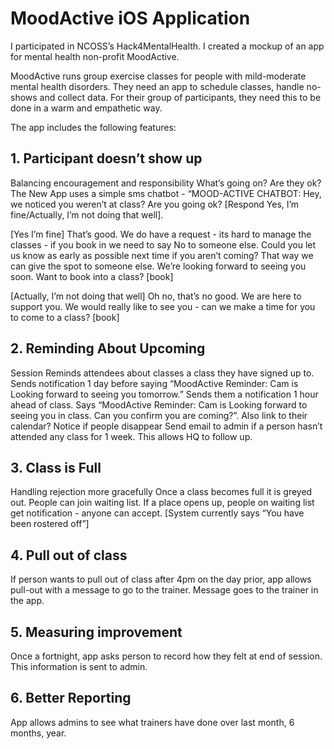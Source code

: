 # MoodActive iOS Application 

I participated in NCOSS’s Hack4MentalHealth. I created a mockup of an app for mental health non-profit MoodActive.  

MoodActive runs group exercise classes for people with mild-moderate mental health disorders.  They need an app to schedule
classes, handle no-shows and collect data.  For their group of participants, they need this to be done in a warm and empathetic way.  

The app includes the following features:

## 1. Participant doesn’t show up
Balancing encouragement and responsibility What’s going on? Are they ok?  The New App uses a simple sms chatbot - “MOOD-ACTIVE CHATBOT: Hey, we noticed you weren’t at class? Are you going ok?  [Respond Yes, I’m fine/Actually, I’m not doing that well].   

[Yes I’m fine] That’s good.  We do have a request - its hard to manage the classes - if you book in we need to say No to someone else.  Could you let us know as early as possible next time if you aren’t coming? That way we can give the spot to someone else.  We’re looking forward to seeing you soon.  Want to book into a class? [book] 

[Actually, I’m not doing that well] Oh no, that’s no good.  We are here to support you.  We would really like to see you - can we make a time for you to come to a class? [book]    

## 2. Reminding About Upcoming 
Session Reminds attendees about classes a class they have signed up to.  Sends notification 1 day before saying “MoodActive Reminder: Cam is Looking forward to seeing you tomorrow.”  Sends them a notification 1 hour ahead of class.  Says “MoodActive Reminder: Cam is Looking forward to seeing you in class.  Can you confirm you are coming?”.  Also link to their calendar?  Notice if people disappear Send email to admin if a person hasn’t attended any class for 1 week.  This allows HQ to follow up.   
## 3. Class is Full 
Handling rejection more gracefully Once a class becomes full it is greyed out.  People can join waiting list.  If a place opens up, people on waiting list get notification - anyone can accept.  [System currently says “You have been rostered off”] 

## 4. Pull out of class 
If person wants to pull out of class after 4pm on the day prior, app allows pull-out with a message to go to the trainer.  Message goes to the trainer in the app.

## 5. Measuring improvement
Once a fortnight, app asks person to record how they felt at end of session.  This information is sent to admin.

## 6. Better Reporting
App allows admins to see what trainers have done over last month, 6 months, year.



